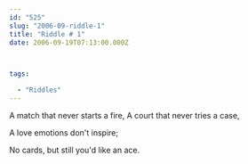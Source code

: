 ```yaml
---
id: "525"
slug: "2006-09-riddle-1"
title: "Riddle # 1"
date: 2006-09-19T07:13:00.000Z



tags:

  - "Riddles"
---
```

<div class="sqs-html-content">
  <p>A match that never starts a fire,
A court that never tries a case,</p>
<p>A love emotions don't inspire;</p>
<p>No cards, but still you'd like an ace.</p>
</div>
